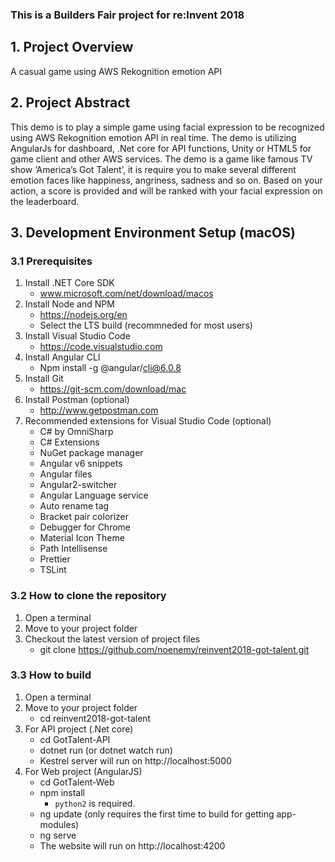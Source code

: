 ### This is a Builders Fair project for re:Invent 2018

## 1. Project Overview
A casual game using AWS Rekognition emotion API

## 2. Project Abstract
This demo is to play a simple game using facial expression to be recognized using AWS Rekognition emotion API in real time. The demo is utilizing AngularJs for dashboard, .Net core for API functions, Unity or HTML5 for game client and other AWS services. The demo is a game like famous TV show ‘America’s Got Talent’, it is require you to make several different emotion faces like happiness, angriness, sadness and so on. Based on your action, a score is provided and will be ranked with your facial expression on the leaderboard.

## 3. Development Environment Setup (macOS)

### 3.1 Prerequisites
1. Install .NET Core SDK 
   - www.microsoft.com/net/download/macos
2. Install Node and NPM
   - https://nodejs.org/en
   - Select the LTS build (recommneded for most users)
3. Install Visual Studio Code
   - https://code.visualstudio.com
4. Install Angular CLI
   - Npm install -g @angular/cli@6.0.8
5. Install Git
   - https://git-scm.com/download/mac
6. Install Postman (optional)
   - http://www.getpostman.com
7. Recommended extensions for Visual Studio Code (optional)
   - C# by OmniSharp
   - C# Extensions
   - NuGet package manager
   - Angular v6 snippets
   - Angular files
   - Angular2-switcher
   - Angular Language service
   - Auto rename tag
   - Bracket pair colorizer
   - Debugger for Chrome
   - Material Icon Theme
   - Path Intellisense
   - Prettier
   - TSLint
  
### 3.2 How to clone the repository 

1. Open a terminal
2. Move to your project folder
3. Checkout the latest version of project files 
   - git clone https://github.com/noenemy/reinvent2018-got-talent.git

### 3.3 How to build

1. Open a terminal
2. Move to your project folder
   - cd reinvent2018-got-talent
3. For API project (.Net core)
   - cd GotTalent-API
   - dotnet run (or dotnet watch run)
   - Kestrel server will run on http://localhost:5000
4. For Web project (AngularJS)
   - cd GotTalent-Web
   - npm install
     - `python2` is required.
   - ng update (only requires the first time to build for getting app-modules)
   - ng serve
   - The website will run on http://localhost:4200

   
